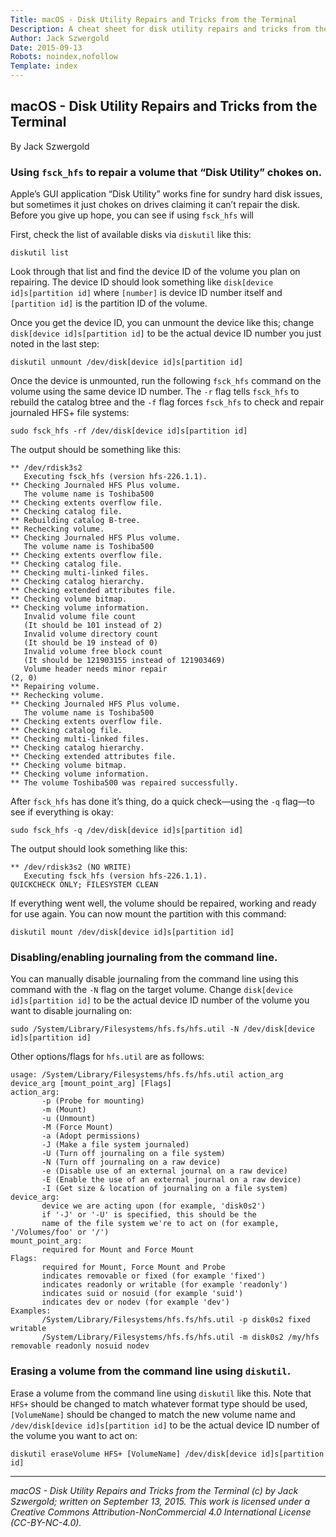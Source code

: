 ```yaml
---
Title: macOS - Disk Utility Repairs and Tricks from the Terminal
Description: A cheat sheet for disk utility repairs and tricks from the terminal.
Author: Jack Szwergold
Date: 2015-09-13
Robots: noindex,nofollow
Template: index
---
```


## macOS - Disk Utility Repairs and Tricks from the Terminal

By Jack Szwergold

### Using `fsck_hfs` to repair a volume that “Disk Utility” chokes on.

Apple’s GUI application “Disk Utility” works fine for sundry hard disk issues, but sometimes it just chokes on drives claiming it can’t repair the disk. Before you give up hope, you can see if using `fsck_hfs` will

First, check the list of available disks via `diskutil` like this:

    diskutil list

Look through that list and find the device ID of the volume you plan on repairing. The device ID should look something like `disk[device id]s[partition id]` where `[number]` is device ID number itself and `[partition id]` is the partition ID of the volume.

Once you get the device ID, you can unmount the device like this; change `disk[device id]s[partition id]` to be the actual device ID number you just noted in the last step:

    diskutil unmount /dev/disk[device id]s[partition id]

Once the device is unmounted, run the following `fsck_hfs` command on the volume using the same device ID number. The `-r` flag tells `fsck_hfs` to rebuild the catalog btree and the `-f` flag forces `fsck_hfs` to check and repair journaled HFS+ file systems:

    sudo fsck_hfs -rf /dev/disk[device id]s[partition id]

The output should be something like this:

	** /dev/rdisk3s2
	   Executing fsck_hfs (version hfs-226.1.1).
	** Checking Journaled HFS Plus volume.
	   The volume name is Toshiba500
	** Checking extents overflow file.
	** Checking catalog file.
	** Rebuilding catalog B-tree.
	** Rechecking volume.
	** Checking Journaled HFS Plus volume.
	   The volume name is Toshiba500
	** Checking extents overflow file.
	** Checking catalog file.
	** Checking multi-linked files.
	** Checking catalog hierarchy.
	** Checking extended attributes file.
	** Checking volume bitmap.
	** Checking volume information.
	   Invalid volume file count
	   (It should be 101 instead of 2)
	   Invalid volume directory count
	   (It should be 19 instead of 0)
	   Invalid volume free block count
	   (It should be 121903155 instead of 121903469)
	   Volume header needs minor repair
	(2, 0)
	** Repairing volume.
	** Rechecking volume.
	** Checking Journaled HFS Plus volume.
	   The volume name is Toshiba500
	** Checking extents overflow file.
	** Checking catalog file.
	** Checking multi-linked files.
	** Checking catalog hierarchy.
	** Checking extended attributes file.
	** Checking volume bitmap.
	** Checking volume information.
	** The volume Toshiba500 was repaired successfully.

After `fsck_hfs` has done it’s thing, do a quick check—using the `-q` flag—to see if everything is okay:

    sudo fsck_hfs -q /dev/disk[device id]s[partition id]

The output should look something like this:

	** /dev/rdisk3s2 (NO WRITE)
	   Executing fsck_hfs (version hfs-226.1.1).
	QUICKCHECK ONLY; FILESYSTEM CLEAN

If everything went well, the volume should be repaired, working and ready for use again. You can now mount the partition with this command:

    diskutil mount /dev/disk[device id]s[partition id]

### Disabling/enabling journaling from the command line.

You can manually disable journaling from the command line using this command with the `-N` flag on the target volume. Change `disk[device id]s[partition id]` to be the actual device ID number of the volume you want to disable journaling on:

    sudo /System/Library/Filesystems/hfs.fs/hfs.util -N /dev/disk[device id]s[partition id]

Other options/flags for `hfs.util` are as follows:

	usage: /System/Library/Filesystems/hfs.fs/hfs.util action_arg device_arg [mount_point_arg] [Flags]
	action_arg:
	       -p (Probe for mounting)
	       -m (Mount)
	       -u (Unmount)
	       -M (Force Mount)
	       -a (Adopt permissions)
	       -J (Make a file system journaled)
	       -U (Turn off journaling on a file system)
	       -N (Turn off journaling on a raw device)
	       -e (Disable use of an external journal on a raw device)
	       -E (Enable the use of an external journal on a raw device)
	       -I (Get size & location of journaling on a file system)
	device_arg:
	       device we are acting upon (for example, 'disk0s2')
	       if '-J' or '-U' is specified, this should be the
	       name of the file system we're to act on (for example, '/Volumes/foo' or '/')
	mount_point_arg:
	       required for Mount and Force Mount
	Flags:
	       required for Mount, Force Mount and Probe
	       indicates removable or fixed (for example 'fixed')
	       indicates readonly or writable (for example 'readonly')
	       indicates suid or nosuid (for example 'suid')
	       indicates dev or nodev (for example 'dev')
	Examples:
	       /System/Library/Filesystems/hfs.fs/hfs.util -p disk0s2 fixed writable
	       /System/Library/Filesystems/hfs.fs/hfs.util -m disk0s2 /my/hfs removable readonly nosuid nodev

### Erasing a volume from the command line using `diskutil`.

Erase a volume from the command line using `diskutil` like this. Note that `HFS+` should be changed to match whatever format type should be used, `[VolumeName]` should be changed to match the new volume name and `/dev/disk[device id]s[partition id]` to be the actual device ID number of the volume you want to act on:

    diskutil eraseVolume HFS+ [VolumeName] /dev/disk[device id]s[partition id]

***

*macOS - Disk Utility Repairs and Tricks from the Terminal (c) by Jack Szwergold; written on September 13, 2015. This work is licensed under a Creative Commons Attribution-NonCommercial 4.0 International License (CC-BY-NC-4.0).*